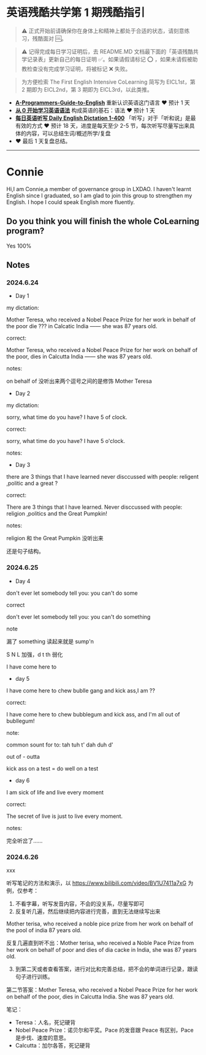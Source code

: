 # 英语残酷共学第 1 期残酷指引

> ⚠️ 正式开始前请确保你在身体上和精神上都处于合适的状态，请刻意练习，残酷面对 🆒。

> ⚠️ 记得完成每日学习证明后，去 README.MD 文档最下面的「英语残酷共学记录表」更新自己的每日证明 ✅。如果请假请标记 ⭕️ ，如果未请假被助教检查没有完成学习证明，将被标记 ❌ 失败。

> 为方便检索 The First English Intensive CoLearning 简写为 EICL1st，第 2 期即为 EICL2nd，第 3 期即为 EICL3rd，以此类推。

- [**A-Programmers-Guide-to-English**](https://github.com/yujiangshui/A-Programmers-Guide-to-English) 重新认识英语这门语言 ❤️ 预计 1 天
- [**从 0 开始学习英语语法**](https://hzpt-inet-club.github.io/english-note/) 构成英语的基石：语法 ❤️ 预计 1 天
- [**每日英语听写 Daily English Dictation 1-400**](https://www.bilibili.com/video/BV1U7411a7xG?p=3&vd_source=bc0666711d2280c24d54945ab9c11146) 「听写」对于「听和说」是最有效的方式 ❤️ 预计 18 天，进度是每天至少 2-5 节，每次听写尽量写出来具体的内容，可以总结生词/概述所学/复盘
- ❤️ 最后 1 天复盘总结。

---

# Connie
Hi,I am Connie,a member of governance group in LXDAO. I haven't learnt English since I graduated, so I am glad to join this group to strengthen my English. I hope I could speak English more fluently.

## Do you think you will finish the whole CoLearning program?
Yes 100%

## Notes
### 2024.6.24
* Day 1

my dictation: 

Mother Teresa, who received a Nobel Peace Prize for her work in behalf of the poor die ??? in Calcatic India —— she was 87 years old.

correct: 

Mother Teresa, who received a Nobel Peace Prize for her work on behalf of the poor, dies in Calcutta India —— she was 87 years old.

notes:

on behalf of 
没听出来两个逗号之间的是修饰 Mother Teresa

* Day 2
  
my dictation: 

sorry, what time do you have? I have 5 of clock.
  
correct:

sorry, what time do you have? I have 5 o'clock.

notes:

* Day 3
  
there are 3 things that I have learned never disccussed with people: religent ,politic and a great ?

correct:

There are 3 things that I have learned. Never disccussed with people: religion ,politics and the Great Pumpkin!

notes:

religion 和 the Great Pumpkin 没听出来

还是句子结构。

### 2024.6.25
* Day 4
  
don't ever let somebody tell you: you can't do some

correct

don't ever let somebody tell you: you can't do something

note

漏了 something 读起来就是 sump'n

S N L 加强，d t th 弱化

I have come here to 

* day 5

I have come here to chew bublle gang and kick ass,I am ??

correct:

I have come here to chew bubblegum and kick ass, and I'm all out of bubllegum!

note:

common sount for to: tah tuh t' dah duh d'

out of - outta

kick ass on a test = do well on a test

* day 6

I am sick of life and live every moment

correct:

The secret of live is just to live every moment.

notes:

完全听岔了……

### 2024.6.26
xxx


听写笔记的方法和演示，以 https://www.bilibili.com/video/BV1U7411a7xG 为例，仅参考：

1. 不看字幕，听写发音内容，不会的没关系，尽量写即可
2. 反复听几遍，然后继续把内容进行完善，直到无法继续写出来

Mother terisa, who received a noble pice prize from her work on behalf of the pool of india 87 years old.

反复几遍直到听不出：Mother terisa, who received a Noble Pace Prize from her work on behalf of poor and dies of dia cacke in India, she was 87 years old.

3. 到第二天或者查看答案，进行对比和完善总结，把不会的单词进行记录，跟读句子进行训练。

第二节答案：Mother Teresa, who received a Nobel Peace Prize for her work on behalf of the poor, dies in Calcutta India. She was 87 years old.

笔记：

- Teresa：人名，死记硬背
- Nobel Peace Prize：诺贝尔和平奖。Pace 的发音跟 Peace 有区别，Pace 是步伐、速度的意思。
- Calcutta：加尔各答，死记硬背
